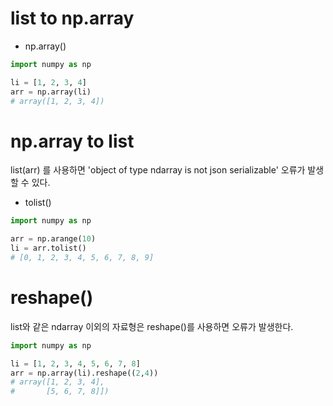 # list to np.array  
- np.array()  
```python  
import numpy as np

li = [1, 2, 3, 4]
arr = np.array(li)
# array([1, 2, 3, 4])
```  

# np.array to list  
list(arr) 를 사용하면 'object of type ndarray is not json serializable' 오류가 발생할 수 있다.
- tolist()  
```python  
import numpy as np

arr = np.arange(10)
li = arr.tolist()
# [0, 1, 2, 3, 4, 5, 6, 7, 8, 9]
```

# reshape()  
list와 같은 ndarray 이외의 자료형은 reshape()를 사용하면 오류가 발생한다.
```python  
import numpy as np

li = [1, 2, 3, 4, 5, 6, 7, 8]
arr = np.array(li).reshape((2,4))
# array([1, 2, 3, 4],
#       [5, 6, 7, 8]])
```
